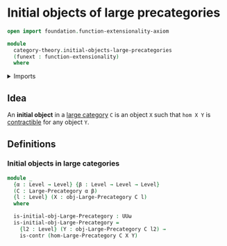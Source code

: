 # Initial objects of large precategories

```agda
open import foundation.function-extensionality-axiom

module
  category-theory.initial-objects-large-precategories
  (funext : function-extensionality)
  where
```

<details><summary>Imports</summary>

```agda
open import category-theory.large-precategories funext

open import foundation.contractible-types funext
open import foundation.universe-levels
```

</details>

## Idea

An **initial object** in a [large category](category-theory.large-categories.md)
`C` is an object `X` such that `hom X Y` is
[contractible](foundation.contractible-types.md) for any object `Y`.

## Definitions

### Initial objects in large categories

```agda
module _
  {α : Level → Level} {β : Level → Level → Level}
  (C : Large-Precategory α β)
  {l : Level} (X : obj-Large-Precategory C l)
  where

  is-initial-obj-Large-Precategory : UUω
  is-initial-obj-Large-Precategory =
    {l2 : Level} (Y : obj-Large-Precategory C l2) →
    is-contr (hom-Large-Precategory C X Y)
```
